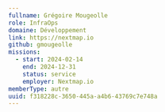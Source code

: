 ```yaml
---
fullname: Grégoire Mougeolle
role: InfraOps
domaine: Développement
link: https://nextmap.io
github: gmougeolle
missions:
  - start: 2024-02-14
    end: 2024-12-31
    status: service
    employer: Nextmap.io
memberType: autre
uuid: f318228c-3650-445a-a4b6-43769c7e748a
---
```

